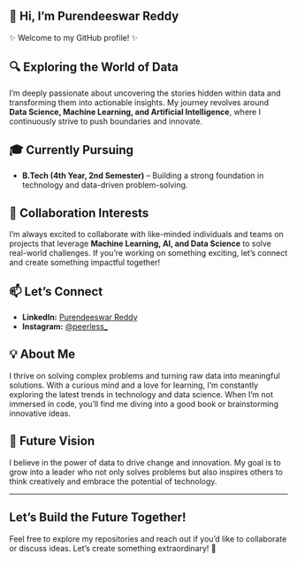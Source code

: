 ## 👋 Hi, I’m Purendeeswar Reddy  
✨ Welcome to my GitHub profile! ✨  

## 🔍 Exploring the World of Data  
I’m deeply passionate about uncovering the stories hidden within data and transforming them into actionable insights. My journey revolves around **Data Science, Machine Learning, and Artificial Intelligence**, where I continuously strive to push boundaries and innovate.  

## 🎓 Currently Pursuing  
- **B.Tech (4th Year, 2nd Semester)** – Building a strong foundation in technology and data-driven problem-solving.  

## 🤝 Collaboration Interests  
I’m always excited to collaborate with like-minded individuals and teams on projects that leverage **Machine Learning, AI, and Data Science** to solve real-world challenges. If you’re working on something exciting, let’s connect and create something impactful together!  

## 📫 Let’s Connect  
- **LinkedIn:** [Purendeeswar Reddy](http://www.linkedin.com/in/purendeeswar-reddy-319798254)  
- **Instagram:** [@peerless_](https://www.instagram.com/peerless_)  

## 💡 About Me  
I thrive on solving complex problems and turning raw data into meaningful solutions. With a curious mind and a love for learning, I’m constantly exploring the latest trends in technology and data science. When I’m not immersed in code, you’ll find me diving into a good book or brainstorming innovative ideas.  

## 🚀 Future Vision  
I believe in the power of data to drive change and innovation. My goal is to grow into a leader who not only solves problems but also inspires others to think creatively and embrace the potential of technology.  

---

## Let’s Build the Future Together!  
Feel free to explore my repositories and reach out if you’d like to collaborate or discuss ideas. Let’s create something extraordinary! 🌟  
